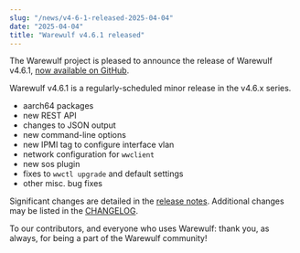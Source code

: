 ```yaml
---
slug: "/news/v4-6-1-released-2025-04-04"
date: "2025-04-04"
title: "Warewulf v4.6.1 released"
---
```


The Warewulf project is pleased to announce the release of Warewulf v4.6.1,
[now available on GitHub][1].

[1]: https://github.com/warewulf/warewulf/releases/tag/v4.6.1

Warewulf v4.6.1 is a regularly-scheduled minor release in the v4.6.x series.

- aarch64 packages
- new REST API
- changes to JSON output
- new command-line options
- new IPMI tag to configure interface vlan
- network configuration for `wwclient`
- new sos plugin
- fixes to `wwctl upgrade` and default settings
- other misc. bug fixes

Significant changes are detailed in the [release
notes](https://warewulf.org/docs/v4.6.x/release/v4.6.1.html). Additional
changes may be listed in the
[CHANGELOG](https://github.com/warewulf/warewulf/blob/main/CHANGELOG.md).

To our contributors, and everyone who uses Warewulf: thank you, as always, for
being a part of the Warewulf community!
